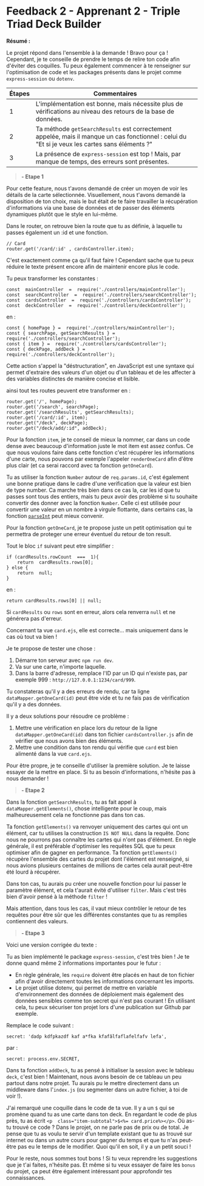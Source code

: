 # Feedback 2 - Apprenant 2 - Triple Triad Deck Builder

**Résumé :**

Le projet répond dans l'ensemble à la demande ! Bravo pour ça ! Cependant, je te conseille de prendre le temps de relire ton code afin d'éviter des coquilles. Tu peux également commencer à te renseigner sur l'optimisation de code et les packages présents dans le projet comme `express-session` ou `dotenv`.

| Étapes | Commentaires                                                                                                                                    |
| ------ | ----------------------------------------------------------------------------------------------------------------------------------------------- |
| 1      | L'implémentation est bonne, mais nécessite plus de vérifications au niveau des retours de la base de données.                                   |
| 2      | Ta méthode `getSearchResults` est correctement appelée, mais il manque un cas fonctionnel : celui du "Et si je veux les cartes sans éléments ?" |
| 3      | La présence de `express-session` est top ! Mais, par manque de temps, des erreurs sont présentes.                                               |

> **- Etape 1**

Pour cette feature, nous t'avons demandé de créer un moyen de voir les détails de la carte sélectionnée. Visuellement, nous t'avons demandé la disposition de ton choix, mais le but était de te faire travailler la récupération d'informations via une base de données et de passer des éléments dynamiques plutôt que le style en lui-même.

Dans le router, on retrouve bien la route que tu as définie, à laquelle tu passes également un :id et une fonction.

    // Card
    router.get('/card/:id' , cardsController.item);

C'est exactement comme ça qu'il faut faire ! Cependant sache que tu peux réduire le texte présent encore afin de maintenir encore plus le code.

Tu peux transformer les constantes :

    const  mainController  =  require('./controllers/mainController');
    const  searchController  =  require('./controllers/searchController');
    const  cardsController  =  require('./controllers/cardsController');
    const  deckController  =  require('./controllers/deckController');

en :

    const { homePage } =  require('./controllers/mainController');
    const { searchPage, getSearchResults } =  require('./controllers/searchController');
    const { item } =  require('./controllers/cardsController');
    const { deckPage, addDeck } =  require('./controllers/deckController');

Cette action s'appel la "déstructuration", en JavaScript est une syntaxe qui permet d'extraire des valeurs d'un objet ou d'un tableau et de les affecter à des variables distinctes de manière concise et lisible.

ainsi tout tes routes peuvent etre transformer en :

    router.get('/', homePage);
    router.get('/search', searchPage);
    router.get('/searchResults', getSearchResults);
    router.get('/card/:id', item);
    router.get("/deck", deckPage);
    router.get("/deck/add/:id", addDeck);

Pour la fonction `item`, je te conseil de mieux la nommer, car dans un code dense avec beaucoup d'information juste le mot item est assez confus. Ce que nous voulons faire dans cette fonction c'est récupérer les informations d'une carte, nous pouvons par exemple l'appeler `renderOneCard` afin d'être plus clair (et ca serai raccord avec ta fonction `getOneCard`).

Tu as utiliser la fonction `Number` autour de `req.params.id`, c'est également une bonne pratique dans le cadre d'une verification que la valeur est bien de type number. Ca marche très bien dans ce cas la, car les id que tu passes sont tous des entiers, mais tu peux avoir des problème si tu souhaite convertir des donner avec la fonction `Number`. Celle ci est utilisée pour convertir une valeur en un nombre à virgule flottante, dans certains cas, la fonction [`parseInt`](https://developer.mozilla.org/fr/docs/Web/JavaScript/Reference/Global_Objects/parseInt) peut mieux convenir.

Pour la fonction `getOneCard`, je te propose juste un petit optimisation qui te permettra de proteger une erreur éventuel du retour de ton result.

Tout le bloc `if` suivant peut etre simplifier :

    if (cardResults.rowCount  ===  1){
        return  cardResults.rows[0];
    } else {
        return  null;
    }

en :

    return cardResults.rows[0] || null;

Si `cardResults` ou `rows` sont en erreur, alors cela renverra `null` et ne générera pas d'erreur.

Concernant ta vue `card.ejs`, elle est correcte... mais uniquement dans le cas où tout va bien !

Je te propose de tester une chose :

1. Démarre ton serveur avec `npm run dev`.
2. Va sur une carte, n'importe laquelle.
3. Dans la barre d'adresse, remplace l'ID par un ID qui n'existe pas, par exemple 999 : `http://127.0.0.1:1234/card/999`.

Tu constateras qu'il y a des erreurs de rendu, car ta ligne `dataMapper.getOneCard(id)` peut être vide et tu ne fais pas de vérification qu'il y a des données.

Il y a deux solutions pour résoudre ce problème :

1. Mettre une vérification en place lors du retour de la ligne `dataMapper.getOneCard(id)` dans ton fichier `cardsController.js` afin de vérifier que nous avons bien des éléments.
2. Mettre une condition dans ton rendu qui vérifie que `card` est bien alimenté dans la vue `card.ejs`.

Pour être propre, je te conseille d'utiliser la première solution. Je te laisse essayer de la mettre en place. Si tu as besoin d'informations, n'hésite pas à nous demander !

> **- Etape 2**

Dans la fonction `getSearchResults`, tu as fait appel à `dataMapper.getElements()`, chose intelligente pour le coup, mais malheureusement cela ne fonctionne pas dans ton cas.

Ta fonction `getElements()` va renvoyer uniquement des cartes qui ont un élément, car tu utilises la construction `IS NOT NULL` dans la requête. Donc nous ne pourrons pas connaître les cartes qui n'ont pas d'élément. En règle générale, il est préférable d'optimiser les requêtes SQL que tu peux optimiser afin de gagner en performance. Ta fonction `getElements()` récupère l'ensemble des cartes du projet dont l'élément est renseigné, si nous avions plusieurs centaines de millions de cartes cela aurait peut-être été lourd à récupérer.

Dans ton cas, tu aurais pu créer une nouvelle fonction pour lui passer le paramètre élément, et cela t'aurait évité d'utiliser `filter`. Mais c'est très bien d'avoir pensé à la méthode `filter` !

Mais attention, dans tous les cas, il vaut mieux contrôler le retour de tes requêtes pour être sûr que les différentes constantes que tu as remplies contiennent des valeurs.

> **- Etape 3**

Voici une version corrigée du texte :

Tu as bien implémenté le package `express-session`, c'est très bien ! Je te donne quand même 2 informations importantes pour le futur :

- En règle générale, les `require` doivent être placés en haut de ton fichier afin d'avoir directement toutes les informations concernant les imports.
- Le projet utilise dotenv, qui permet de mettre en variable d'environnement des données de déploiement mais également des données sensibles comme ton secret qui n'est pas courant ! En utilisant cela, tu peux sécuriser ton projet lors d'une publication sur Github par exemple.

Remplace le code suivant :

    secret: 'dadp kdfpkazdf kaf a*fka kfafâlfaflafelfafv lefa',

par :

    secret: process.env.SECRET,

Dans ta fonction `addDeck`, tu as pensé à initialiser la session avec le tableau `deck`, c'est bien ! Maintenant, nous avons besoin de ce tableau un peu partout dans notre projet. Tu aurais pu le mettre directement dans un middleware dans l'`index.js` (ou segmenter dans un autre fichier, à toi de voir !).

J'ai remarqué une coquille dans le code de ta vue. Il y a un `$` qui se promène quand tu as une carte dans ton deck. En regardant le code de plus près, tu as écrit `<p  class="item-subtotal">$<%= card.price%></p>`. Où as-tu trouvé ce code ? Dans le projet, on ne parle pas de prix ou de total. Je pense que tu as voulu te servir d'un template existant que tu as trouvé sur internet ou dans un autre cours pour gagner du temps et que tu n'as peut-être pas eu le temps de le modifier. Quoi qu'il en soit, il y a un petit souci !

Pour le reste, nous sommes tout bons ! Si tu veux reprendre les suggestions que je t'ai faites, n'hésite pas. Et même si tu veux essayer de faire les `bonus` du projet, ça peut être également intéressant pour approfondir tes connaissances.
